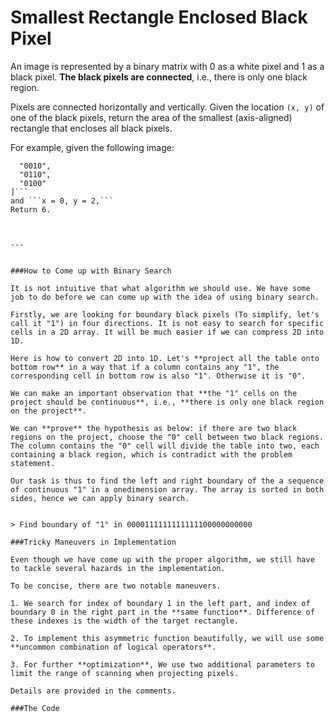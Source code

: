 # Smallest Rectangle Enclosed Black Pixel

An image is represented by a binary matrix with 0 as a white pixel and 1 as a black pixel. **The black pixels are connected**, i.e., there is only one black region. 

Pixels are connected horizontally and vertically. Given the location ```(x, y)``` of one of the black pixels, return the area of the smallest (axis-aligned) rectangle that encloses all black pixels.

For example, given the following image:

```[
  "0010",
  "0110",
  "0100"
]```
and ```x = 0, y = 2,```
Return 6.



---


###How to Come up with Binary Search

It is not intuitive that what algorithm we should use. We have some job to do before we can come up with the idea of using binary search.

Firstly, we are looking for boundary black pixels (To simplify, let's call it "1") in four directions. It is not easy to search for specific cells in a 2D array. It will be much easier if we can compress 2D into 1D. 

Here is how to convert 2D into 1D. Let's **project all the table onto bottom row** in a way that if a column contains any "1", the corresponding cell in bottom row is also "1". Otherwise it is "0".

We can make an important observation that **the "1" cells on the project should be continuous**, i.e., **there is only one black region on the project**. 

We can **prove** the hypothesis as below: if there are two black regions on the project, choose the "0" cell between two black regions. The column contains the "0" cell will divide the table into two, each containing a black region, which is contradict with the problem statement.

Our task is thus to find the left and right boundary of the a sequence of continuous "1" in a onedimension array. The array is sorted in both sides, hence we can apply binary search. 


> Find boundary of "1" in 0000111111111111100000000000

###Tricky Maneuvers in Implementation

Even though we have come up with the proper algorithm, we still have to tackle several hazards in the implementation.

To be concise, there are two notable maneuvers.

1. We search for index of boundary 1 in the left part, and index of boundary 0 in the right part in the **same function**. Difference of these indexes is the width of the target rectangle.

2. To implement this asymmetric function beautifully, we will use some **uncommon combination of logical operators**.

3. For further **optimization**, We use two additional parameters to limit the range of scanning when projecting pixels.

Details are provided in the comments.

###The Code

